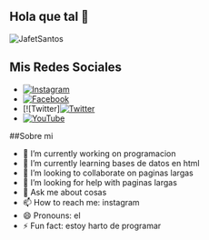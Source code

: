 ## Hola que tal 👋

![JafetSantos](https://github.com/user-attachments/assets/448e82a9-a956-417a-9a0a-f6d55aab941f)
## Mis Redes Sociales

- [![Instagram](https://img.shields.io/badge/Instagram-E4405F?style=for-the-badge&logo=instagram&logoColor=white)](https://www.instagram.com/santosjafetisai777)
- [![Facebook](https://img.shields.io/badge/Facebook-1877F2?style=for-the-badge&logo=facebook&logoColor=white)](https://www.facebook.com/jafet.santos.52)
- [![Twitter][![Twitter](https://img.shields.io/twitter/follow/JafetSantos0?style=social)](https://twitter.com/JafetSantos0)
- [![YouTube](https://img.shields.io/badge/YouTube-FF0000?style=for-the-badge&logo=youtube&logoColor=white)](https://www.youtube.com/c/@jafetsantos-p5m)

##Sobre mi 
- 🔭 I’m currently working on programacion
- 🌱 I’m currently learning bases de datos en html
- 👯 I’m looking to collaborate on paginas largas
- 🤔 I’m looking for help with paginas largas
- 💬 Ask me about cosas
- 📫 How to reach me: instagram
- 😄 Pronouns: el
- ⚡ Fun fact: estoy harto de programar
